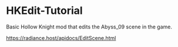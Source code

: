 # HKEdit-Tutorial
Basic Hollow Knight mod that edits the Abyss_09 scene in the game.

https://radiance.host/apidocs/EditScene.html
